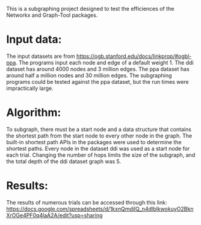 This is a subgraphing project designed to test the efficiences of the Networkx and Graph-Tool packages.

# Input data:
The input datasets are from https://ogb.stanford.edu/docs/linkprop/#ogbl-ppa. The programs input each node and edge of a default weight 1. The ddi dataset has around 4000 nodes and 3 million edges. The ppa dataset has around half a million nodes and 30 million edges. The subgraphing programs could be tested against the ppa dataset, but the run times were impractically large.

# Algorithm:
To subgraph, there must be a start node and a data structure that contains the shortest path from the start node to every other node in the graph. The built-in shortest path APIs in the packages were used to determine the shortest paths. Every node in the dataset ddi was used as a start node for each trial. Changing the number of hops limits the size of the subgraph, and the total depth of the ddi dataset graph was 5. 

# Results:
The results of numerous trials can be accessed through this link: https://docs.google.com/spreadsheets/d/1kxnQmdiIQ_n4dIblkwokuyO2BknXrOGe4PF0q4laA2A/edit?usp=sharing